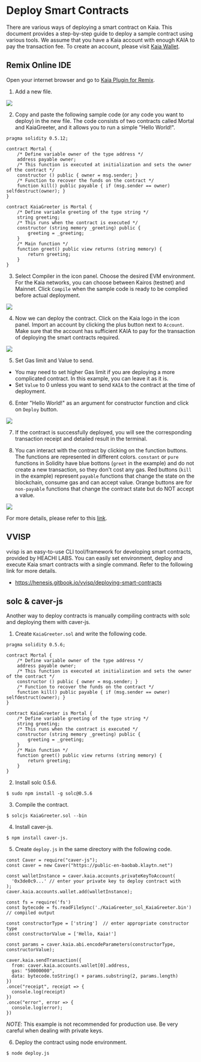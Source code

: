 # Deploy Smart Contracts

There are various ways of deploying a smart contract on Kaia. This document provides a step-by-step guide to deploy a sample contract using various tools. We assume that you have a Kaia account with enough KAIA to pay the transaction fee. To create an account, please visit [Kaia Wallet](../../tools/wallets/kaia-wallet.md).

## Remix Online IDE <a id="remix-ide"></a>

Open your internet browser and go to [Kaia Plugin for Remix](https://ide.klaytn.foundation).

1. Add a new file.

![](/img/build/smart-contracts/01_deployment_ide.png)

2. Copy and paste the following sample code (or any code you want to deploy) in the new file. The code consists of two contracts called Mortal and KaiaGreeter, and it allows you to run a simple "Hello World!".

```
pragma solidity 0.5.12;

contract Mortal {
    /* Define variable owner of the type address */
    address payable owner;
    /* This function is executed at initialization and sets the owner of the contract */
    constructor () public { owner = msg.sender; }
    /* Function to recover the funds on the contract */
    function kill() public payable { if (msg.sender == owner) selfdestruct(owner); }
}

contract KaiaGreeter is Mortal {
    /* Define variable greeting of the type string */
    string greeting;
    /* This runs when the contract is executed */
    constructor (string memory _greeting) public {
        greeting = _greeting;
    }
    /* Main function */
    function greet() public view returns (string memory) {
        return greeting;
    }
}
```

3. Select Compiler in the icon panel. Choose the desired EVM environment. For the Kaia networks, you can choose between Kairos (testnet) and Mainnet. Click `Compile` when the sample code is ready to be complied before actual deployment.

![](/img/build/smart-contracts/02_deployment_compile.png)

4. Now we can deploy the contract. Click on the Kaia logo in the icon panel. Import an account by clicking the plus button next to `Account`. Make sure that the account has sufficient KAIA to pay for the transaction of deploying the smart contracts required.

![](/img/build/smart-contracts/05_deployment_account.png)

5. Set Gas limit and Value to send.

- You may need to set higher Gas limit if you are deploying a more complicated contract. In this example, you can leave it as it is.
- Set `Value` to 0 unless you want to send `KAIA` to the contract at the time of deployment.

6. Enter "Hello World!" as an argument for constructor function and click on `Deploy` button.

![](/img/build/smart-contracts/03_deployment_hello.png)

7. If the contract is successfully deployed, you will see the corresponding transaction receipt and detailed result in the terminal.

8. You can interact with the contract by clicking on the function buttons. The functions are represented in different colors. `constant` or `pure` functions in Solidity have blue bottons (`greet` in the example) and do not create a new transaction, so they don't cost any gas. Red buttons (`kill` in the example) represent `payable` functions that change the state on the blockchain, consume gas and can accept value. Orange buttons are for `non-payable` functions that change the contract state but do NOT accept a value.

![](/img/build/smart-contracts/06_deployment_functions.png)

For more details, please refer to this [link](../ide-and-tools/ide-and-tools.md).

## VVISP <a id="vvisp"></a>

vvisp is an easy-to-use CLI tool/framework for developing smart contracts, provided by HEACHI LABS. You can easily set environment, deploy and execute Kaia smart contracts with a single command. Refer to the following link for more details.

- https://henesis.gitbook.io/vvisp/deploying-smart-contracts

## solc & caver-js <a id="solc-caver-js"></a>

Another way to deploy contracts is manually compiling contracts with solc and deploying them with caver-js.

1. Create `KaiaGreeter.sol` and write the following code.

```
pragma solidity 0.5.6;

contract Mortal {
    /* Define variable owner of the type address */
    address payable owner;
    /* This function is executed at initialization and sets the owner of the contract */
    constructor () public { owner = msg.sender; }
    /* Function to recover the funds on the contract */
    function kill() public payable { if (msg.sender == owner) selfdestruct(owner); }
}

contract KaiaGreeter is Mortal {
    /* Define variable greeting of the type string */
    string greeting;
    /* This runs when the contract is executed */
    constructor (string memory _greeting) public {
        greeting = _greeting;
    }
    /* Main function */
    function greet() public view returns (string memory) {
        return greeting;
    }
}
```

2. Install solc 0.5.6.

```
$ sudo npm install -g solc@0.5.6
```

3. Compile the contract.

```
$ solcjs KaiaGreeter.sol --bin
```

4. Install caver-js.

```
$ npm install caver-js.
```

5. Create `deploy.js` in the same directory with the following code.

```
const Caver = require("caver-js");
const caver = new Caver("https://public-en-baobab.klaytn.net")

const walletInstance = caver.kaia.accounts.privateKeyToAccount(
  '0x3de0c9...' // enter your private key to deploy contract with
);
caver.kaia.accounts.wallet.add(walletInstance);

const fs = require('fs')
const bytecode = fs.readFileSync('./KaiaGreeter_sol_KaiaGreeter.bin') // compiled output

const constructorType = ['string']  // enter appropriate constructor type
const constructorValue = ['Hello, Kaia!']

const params = caver.kaia.abi.encodeParameters(constructorType, constructorValue);

caver.kaia.sendTransaction({
  from: caver.kaia.accounts.wallet[0].address,
  gas: "50000000",
  data: bytecode.toString() + params.substring(2, params.length)
})
.once("receipt", receipt => {
  console.log(receipt)
})
.once("error", error => {
  console.log(error);
})
```

_NOTE_: This example is not recommended for production use. Be very careful when dealing with private keys.

6. Deploy the contract using node environment.

```
$ node deploy.js
```

